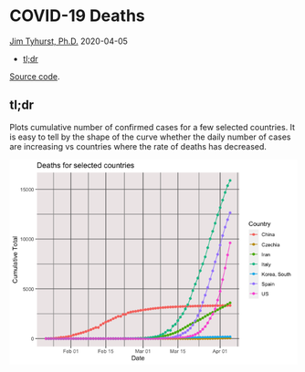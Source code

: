 COVID-19 Deaths
================
[Jim Tyhurst, Ph.D.](https://www.jimtyhurst.com/)
2020-04-05

  - [tl;dr](#tldr)

[Source code](./covid19_deaths.Rmd).

## tl;dr

Plots cumulative number of confirmed cases for a few selected countries.
It is easy to tell by the shape of the curve whether the daily number of
cases are increasing vs countries where the rate of deaths has
decreased.

![](covid19_deaths_files/figure-gfm/total_by_country_summary-1.png)<!-- -->
